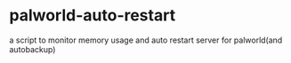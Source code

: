 # palworld-auto-restart
a script to monitor memory usage and auto restart server for palworld(and autobackup)
